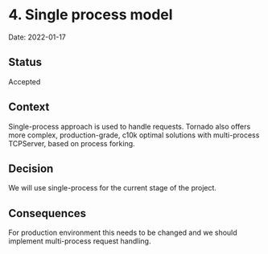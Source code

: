 # 4. Single process model

Date: 2022-01-17

## Status

Accepted

## Context

Single-process approach is used to handle requests. Tornado also offers more complex, production-grade, c10k optimal solutions with multi-process TCPServer, based on process forking.

## Decision

We will use single-process for the current stage of the project.

## Consequences

For production environment this needs to be changed and we should implement multi-process request handling.